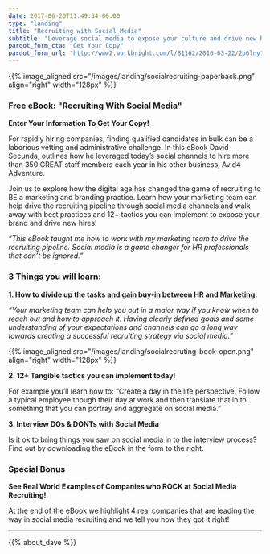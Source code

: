 ```yaml
---
date: 2017-06-20T11:49:34-06:00
type: "landing"
title: "Recruiting with Social Media"
subtitle: "Leverage social media to expose your culture and drive new hires!"
pardot_form_cta: "Get Your Copy"
pardot_form_url: "http://www2.workbright.com/l/81162/2016-03-22/2b6lny"
---
```



{{% image_aligned src="/images/landing/socialrecruiting-paperback.png" align="right" width="128px" %}}

### Free eBook: "Recruiting With Social Media"

**Enter Your Information To Get Your Copy!**

For rapidly hiring companies, finding qualified candidates in bulk can be a laborious vetting and administrative challenge. In this eBook David Secunda, outlines how he leveraged today’s social channels to hire more than 350 GREAT staff members each year in his other business, Avid4 Adventure.

Join us to explore how the digital age has changed the game of recruiting to BE a marketing and branding practice. Learn how your marketing team can help drive the recruiting pipeline through social media channels and walk away with best practices and 12+ tactics  you can implement to expose your brand and drive new hires!

_“This eBook taught me how to work with my marketing team to drive the recruiting pipeline. Social media is a game changer for HR professionals that can’t be ignored.”_

### 3 Things you will learn:

**1. How to divide up the tasks and gain buy-in between HR and Marketing.**

_“Your marketing team can help you out in a major way if you know when to reach out and how to approach it. Having clearly defined goals and some understanding of your expectations and channels can go a long way towards creating a successful recruiting strategy via social media.”_

{{% image_aligned src="/images/landing/socialrecruting-book-open.png" align="right" width="128px" %}}

**2. 12+ Tangible tactics you can implement today!**

For example you’ll learn how to: “Create a day in the life perspective. Follow a typical employee though their day at work and then translate that in to something that you can portray and aggregate on social media.”


**3. Interview DOs & DONTs with Social Media**

Is it ok to bring things you saw on social media in to the interview process? Find out by downloading the eBook in the form to the right.

### Special Bonus
**See Real World Examples of Companies who ROCK at Social Media Recruiting!**

At the end of the eBook we highlight 4 real companies that are leading the way in social media recruiting and we tell you how they got it right!

---

{{% about_dave %}}